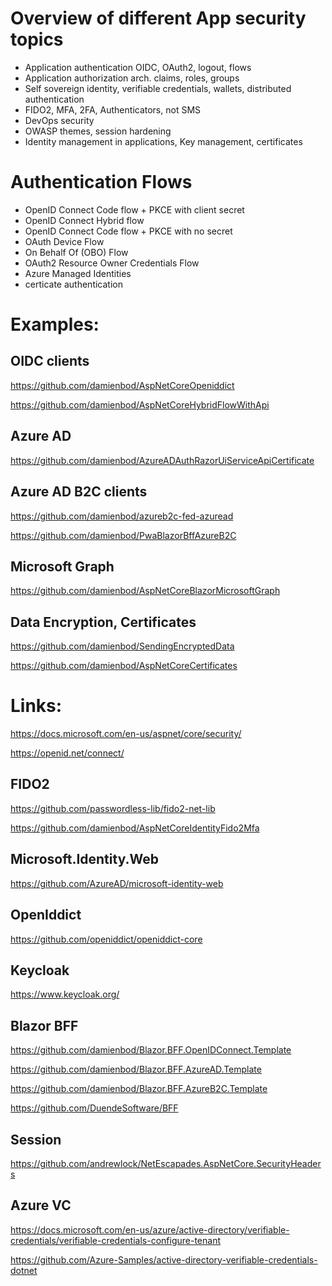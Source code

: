 
# Overview of different App security topics 

- Application authentication OIDC, OAuth2, logout, flows
- Application authorization arch. claims, roles, groups 
- Self sovereign identity, verifiable credentials, wallets, distributed authentication
- FIDO2, MFA, 2FA, Authenticators, not SMS 
- DevOps security
- OWASP themes, session hardening
- Identity management in applications, Key management, certificates

# Authentication Flows

- OpenID Connect Code flow + PKCE with client secret 
- OpenID Connect Hybrid flow
- OpenID Connect Code flow + PKCE with no secret
- OAuth Device Flow
- On Behalf Of (OBO) Flow
- OAuth2 Resource Owner Credentials Flow
- Azure Managed Identities
- certicate authentication

# Examples:

## OIDC clients

https://github.com/damienbod/AspNetCoreOpeniddict

https://github.com/damienbod/AspNetCoreHybridFlowWithApi

## Azure AD

https://github.com/damienbod/AzureADAuthRazorUiServiceApiCertificate

## Azure AD B2C clients

https://github.com/damienbod/azureb2c-fed-azuread

https://github.com/damienbod/PwaBlazorBffAzureB2C

## Microsoft Graph

https://github.com/damienbod/AspNetCoreBlazorMicrosoftGraph

## Data Encryption, Certificates

https://github.com/damienbod/SendingEncryptedData

https://github.com/damienbod/AspNetCoreCertificates

# Links:

https://docs.microsoft.com/en-us/aspnet/core/security/

https://openid.net/connect/

## FIDO2

https://github.com/passwordless-lib/fido2-net-lib

https://github.com/damienbod/AspNetCoreIdentityFido2Mfa

## Microsoft.Identity.Web

https://github.com/AzureAD/microsoft-identity-web

## OpenIddict

https://github.com/openiddict/openiddict-core

## Keycloak

https://www.keycloak.org/

## Blazor BFF

https://github.com/damienbod/Blazor.BFF.OpenIDConnect.Template

https://github.com/damienbod/Blazor.BFF.AzureAD.Template

https://github.com/damienbod/Blazor.BFF.AzureB2C.Template

https://github.com/DuendeSoftware/BFF

## Session

https://github.com/andrewlock/NetEscapades.AspNetCore.SecurityHeaders

## Azure VC

https://docs.microsoft.com/en-us/azure/active-directory/verifiable-credentials/verifiable-credentials-configure-tenant

https://github.com/Azure-Samples/active-directory-verifiable-credentials-dotnet
